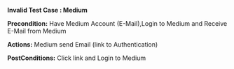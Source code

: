 **Invalid Test Case : Medium**

**Precondition:** Have Medium Account (E-Mail),Login to Medium and Receive E-Mail from Medium  

**Actions:** Medium send Email (link to Authentication)

**PostConditions:** Click link and Login to Medium
